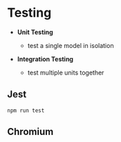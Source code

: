 # Testing

* **Unit Testing**
  * test a single model in isolation

* **Integration Testing**
  * test multiple units together


## Jest
`npm run test`



## Chromium
